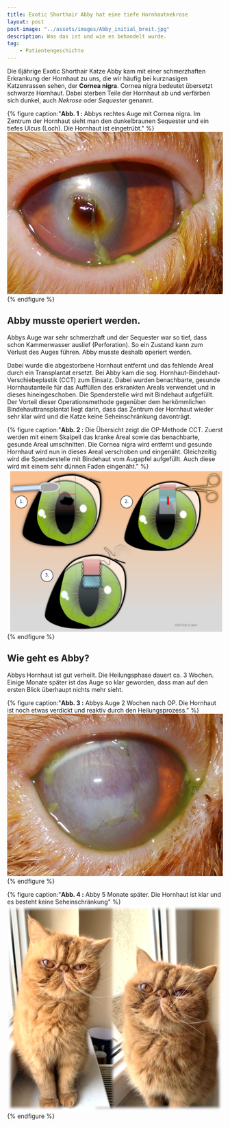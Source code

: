 ```yaml
---
title: Exotic Shorthair Abby hat eine tiefe Hornhautnekrose
layout: post
post-image: "../assets/images/Abby_initial_breit.jpg"
description: Was das ist und wie es behandelt wurde.
tag:
    - Patientengeschichte
---
```


Die 6jährige Exotic Shorthair Katze Abby kam mit einer schmerzhaften Erkrankung der Hornhaut zu uns, die wir häufig bei kurznasigen Katzenrassen sehen, der __Cornea nigra__. Cornea nigra bedeutet übersetzt schwarze Hornhaut. Dabei sterben Teile der Hornhaut ab und verfärben sich dunkel, auch _Nekrose_ oder _Sequester_ genannt. 

<!--excerpt-->

{% figure caption:"**Abb. 1 :** Abbys rechtes Auge mit Cornea nigra. Im Zentrum der Hornhaut sieht man den dunkelbraunen Sequester und ein tiefes Ulcus (Loch). Die Hornhaut ist eingetrübt." %}
![Katzenauge mit dunkler Schuppe in der Mitte, dabei handelt es sich um die Cornea nigra.](../assets/images/Abbyinitial.JPG)
{% endfigure %}

## Abby musste operiert werden.

Abbys Auge war sehr schmerzhaft und der Sequester war so tief, dass schon Kammerwasser auslief (Perforation). So ein Zustand kann zum Verlust des Auges führen. Abby musste deshalb operiert werden.

Dabei wurde die abgestorbene Hornhaut entfernt und das fehlende Areal durch ein Transplantat ersetzt. Bei Abby kam die sog. Hornhaut-Bindehaut-Verschiebeplastik (CCT) zum Einsatz. Dabei wurden benachbarte, gesunde Hornhautanteile für das Auffüllen des erkrankten Areals verwendet und in dieses hineingeschoben. Die Spenderstelle wird mit Bindehaut aufgefüllt. Der Vorteil dieser Operationsmethode gegenüber dem herkömmlichen Bindehauttransplantat liegt darin, dass das Zentrum der Hornhaut wieder sehr klar wird und die Katze keine Seheinschränkung davonträgt. 

{% figure caption:"**Abb. 2 :** Die Übersicht zeigt die OP-Methode CCT. Zuerst werden mit einem Skalpell das kranke Areal sowie das benachbarte, gesunde Areal umschnitten. Die Cornea nigra wird entfernt und gesunde Hornhaut wird nun in dieses Areal verschoben und eingenäht. Gleichzeitig wird die Spenderstelle mit Bindehaut vom Augapfel aufgefüllt. Auch diese wird mit einem sehr dünnen Faden eingenäht." %}
![Übersichtsgrafik über eine Hornhaut-Bindehaut-Verschiebeplastik.](../assets/images/uebersicht_CCT.png)
{% endfigure %}

## Wie geht es Abby?

Abbys Hornhaut ist gut verheilt. Die Heilungsphase dauert ca. 3 Wochen. Einige Monate später ist das Auge so klar geworden, dass man auf den ersten Blick überhaupt nichts mehr sieht.

{% figure caption:"**Abb. 3 :** Abbys Auge 2 Wochen nach OP. Die Hornhaut ist noch etwas verdickt und reaktiv durch den Heilungsprozess." %}
![Foto des 2 Wochen postoperativen Zustandes von Abbys Auge.](../assets/images/Abby2Wopost.JPG)
{% endfigure %}

{% figure caption:"**Abb. 4 :** Abby 5 Monate später. Die Hornhaut ist klar und es besteht keine Seheinschränkung" %}
![Foto von Abby im Ganzen mit 2 klaren, offenen Augen.](../assets/images/Abbypost.jpg)
{% endfigure %}